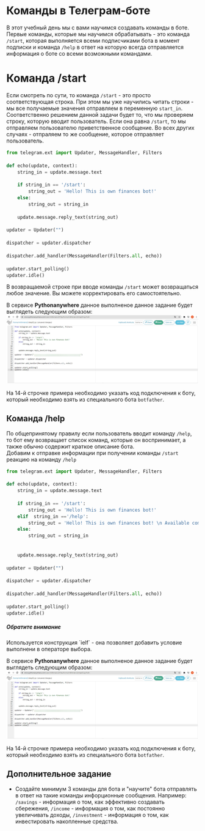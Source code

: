 # Команды в Телеграм-боте
В этот учебный день мы с вами научимся создавать команды в боте. 
Первые команды, которые мы научимся обрабатывать - это команда `/start`, которая выполняется всеми подписчиками бота в момент подписки и команда `/help` в ответ на которую всегда отправляется информация о боте со всеми возможными командами.
# Команда /start
Если смотреть по сути, то команда `/start` - это просто соответствующая строка. При этом мы уже научились читать строки - мы все получаемые значения отправляем в переменную `start_in`.
Соответственно решением данной задачи будет то, что мы проверяем строку, которую вводит пользователь. Если она равна `/start`, то мы отправляем пользователю приветственное сообщение. Во всех других случаях - отпраляем то же сообщение, которое отправляет пользователь.
```py
from telegram.ext import Updater, MessageHandler, Filters

def echo(update, context):
    string_in = update.message.text

    if string_in == '/start':
        string_out = 'Hello! This is own finances bot!'
    else:
        string_out = string_in

    update.message.reply_text(string_out)

updater = Updater("")

dispatcher = updater.dispatcher

dispatcher.add_handler(MessageHandler(Filters.all, echo))

updater.start_polling()
updater.idle()
```

В возвращаемой строке при вводе команды `/start` может возвращаться любое значение. Вы можете корректировать его самостоятельно.
  
В сервисе **Pythonanywhere** данное выполненое данное задание будет выглядеть следующим образом:
<img src = "./img/step02_01.jpg">  

На 14-й строчке примера необходимо указать код подключения к боту, который необходимо взять из специального бота `botfather`. 

## Команда /help
По общепринятому правилу если пользователь вводит команду `/help`, то бот ему возвращает список команд, которые он воспринимает, а также обычно содержит краткое описание бота.  
Добавим к отправке информации при получении команды `/start` реакцию на команду `/help`

```py
from telegram.ext import Updater, MessageHandler, Filters

def echo(update, context):
    string_in = update.message.text

    if string_in == '/start':
        string_out = 'Hello! This is own finances bot!'
    elif  string_in =='/help':
        string_out = 'Hello! This is own finances bot! \n Аvailable commands are /start and /help'
    else:
        string_out = string_in


    update.message.reply_text(string_out)

updater = Updater("")

dispatcher = updater.dispatcher

dispatcher.add_handler(MessageHandler(Filters.all, echo))

updater.start_polling()
updater.idle()

```
<div class="attention">
<h5>Обратите внимание</h5>
<p>Используется конструкция `ielf` - она позволяет добавить условие выполнени в операторе выбора.</p>
</div>


В сервисе **Pythonanywhere** данное выполненое данное задание будет выглядеть следующим образом:
<img src = "./img/step02_01.jpg">  

На 14-й строчке примера необходимо указать код подключения к боту, который необходимо взять из специального бота `botfather`. 


## Дополнительное задание
* Создайте минимум 3 команды для бота и "научите" бота отправлять в ответ на такие команды инфорционные сообщения. Например: `/savings` - информация о том, как эффективно создавать сбережения, `/income` - информация о том, как постоянно увеличивать доходы, `/investment` - информация о том, как инвестировать накопленные средства.